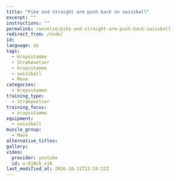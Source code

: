 ```yaml
---
title: "Pike and straight arm push back on swissball"
excerpt: ""
instructions: ""
permalink: /oevelse/pike-and-straight-arm-push-back-swissball
redirect_from: /node/
id: 
language: da
tags:
  - Kropsstamme
  - Strækøvelser
  - kropsstamme
  - swissball
  - Mave
categories:
  - Kropsstamme
training_type: 
  - Strækøvelser
training_focus: 
  - kropsstamme
equipment:
  - swissball
muscle_group:
  - Mave
alternative_titles:
gallery:
video:
  provider: youtube
  id: o-8jNoh_ojA
last_modified_at: 2016-10-31T12:34:12Z
---
```



